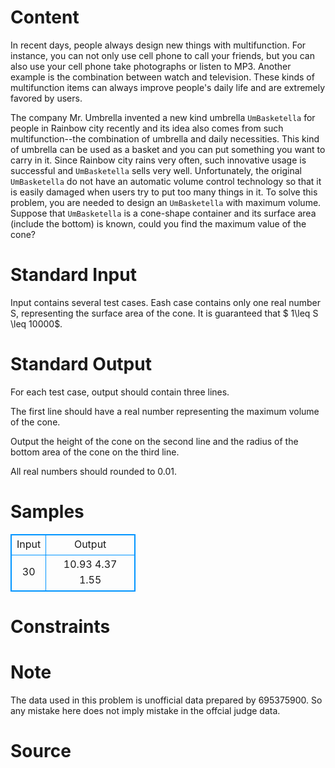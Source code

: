 
# Content

In recent days, people always design new things with multifunction. For instance, you can not only use cell phone to call your friends, but you can also use your cell phone take photographs or listen to MP3. Another example is the combination between watch and television. These kinds of multifunction items can always improve people's daily life and are extremely favored by users. 

The company Mr. Umbrella invented a new kind umbrella `UmBasketella` for people in Rainbow city recently and its idea also comes from such multifunction--the combination of umbrella and daily necessities. This kind of umbrella can be used as a basket and you can put something you want to carry in it. Since Rainbow city rains very often, such innovative usage is successful and `UmBasketella` sells very well. Unfortunately, the original `UmBasketella` do not have an automatic volume control technology so that it is easily damaged when users try to put too many things in it. To solve this problem, you are needed to design an `UmBasketella` with maximum volume. Suppose that `UmBasketella` is a cone-shape container and its surface area (include the bottom) is known, could you find the maximum value of the cone?

# Standard Input

Input contains several test cases. Eash case contains only one real number S, representing the surface area of the cone. It is guaranteed that $ 1\leq S \leq 10000$.

# Standard Output

For each test case, output should contain three lines.

The first line should have a real number representing the maximum volume of the cone. 

Output the height of the cone on the second line and the radius of the bottom area of the cone on the third line.

All real numbers should rounded to $0.01$.

# Samples

<style>
        table,table tr th, table tr td { border:1px solid #0094ff; }
        table { width: 200px; min-height: 25px; line-height: 25px; text-align: center; border-collapse: collapse;}   
    </style>
<table>
	<tr>
		<td>Input</td>
		<td>Output</td>
	</tr>
<tr><td>30</td><td>10.93
4.37
1.55</td></tr></table>


# Constraints



# Note

The data used in this problem is unofficial data prepared by 695375900. So any mistake here does not imply mistake in the offcial judge data.

# Source


